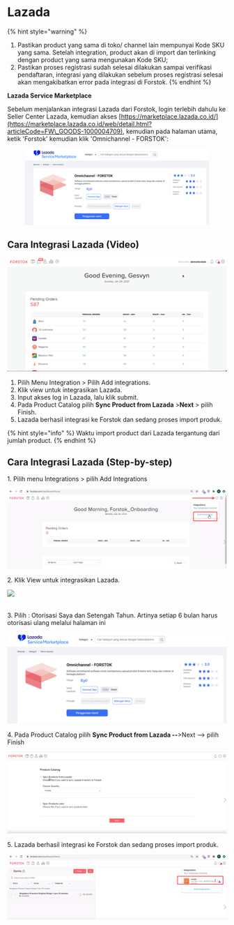 # Lazada

{% hint style="warning" %}
1. Pastikan product yang sama di toko/ channel lain mempunyai Kode SKU yang sama. Setelah integration, product akan di import dan terlinking dengan product yang sama mengunakan Kode SKU;
2. Pastikan proses registrasi sudah selesai dilakukan sampai verifikasi pendaftaran, integrasi yang dilakukan sebelum proses registrasi selesai akan mengakibatkan error pada integrasi di Forstok.
{% endhint %}

**Lazada Service Marketplace**

Sebelum menjalankan integrasi Lazada dari Forstok, login terlebih dahulu ke Seller Center Lazada, kemudian akses [https://marketplace.lazada.co.id/](https://marketplace.lazada.co.id/web/detail.html?articleCode=FW\_GOODS-1000004709), kemudian pada halaman utama, ketik 'Forstok' kemudian klik 'Omnichannel - FORSTOK':

<figure><img src="../../.gitbook/assets/Lazada Service.png" alt=""><figcaption></figcaption></figure>

## Cara Integrasi Lazada (Video)

![](../../.gitbook/assets/23.gif)



1. Pilih Menu Integration > Pilih Add integrations.
2. Klik view untuk integrasikan Lazada.
3. Input akses log in Lazada, lalu klik submit.
4. Pada Product Catalog pilih **Sync Product from Lazada** >**Next** > pilih Finish.
5. Lazada berhasil integrasi ke Forstok dan sedang proses import produk.

{% hint style="info" %}
Waktu import product dari Lazada tergantung dari jumlah product.
{% endhint %}

## Cara Integrasi Lazada (Step-by-step)

1\. Pilih menu Integrations > pilih Add Integrations

![](<../../.gitbook/assets/image (142).png>)

2\. Klik View untuk integrasikan Lazada.

![](<../../.gitbook/assets/Screenshot 2024-02-07 at 5.28.46 PM.png>)

[\
](https://s3.amazonaws.com/cdn.freshdesk.com/data/helpdesk/attachments/production/48062572994/original/VAz3XK3s1NDWKHiptEuteE-zA0yqniyYyw.png?1601813140)3. Pilih : Otorisasi Saya dan Setengah Tahun. Artinya setiap 6 bulan harus otorisasi ulang melalui halaman ini

![](<../../.gitbook/assets/Lazada Service.png>)

4\. Pada Product Catalog pilih **Sync Product from Lazada --**>Next --> pilih Finish[\
](https://s3.amazonaws.com/cdn.freshdesk.com/data/helpdesk/attachments/production/48062573182/original/0SKkm5a4yXlLWiB54-yYVmjgbQ6Hja68Vw.png?1601813500)

![](<../../.gitbook/assets/image (210).png>)

5\. Lazada berhasil integrasi ke Forstok dan sedang proses import produk.

![](<../../.gitbook/assets/image (242).png>)

